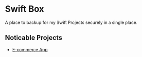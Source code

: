 # Swift Box

A place to backup for my Swift Projects securely in a single place.

## Noticable Projects

* [E-commerce App](https://github.com/Mycroft1891/swift_box/tree/master/Swift%204/e-commerce)
